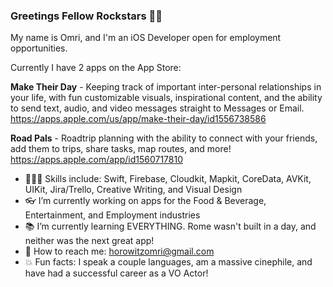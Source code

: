 ### Greetings Fellow Rockstars 🤟🏼

My name is Omri, and I'm an iOS Developer open for employment opportunities.

Currently I have 2 apps on the App Store:

**Make Their Day** - Keeping track of important inter-personal relationships in your life, with fun customizable visuals, inspirational content, and the ability to send text, audio, and video messages straight to Messages or Email. 
https://apps.apple.com/us/app/make-their-day/id1556738586

**Road Pals** - Roadtrip planning with the ability to connect with your friends, add them to trips, share tasks, map routes, and more!
https://apps.apple.com/app/id1560717810

- 👨🏼‍💻 Skills include: Swift, Firebase, Cloudkit, Mapkit, CoreData, AVKit, UIKit, Jira/Trello, Creative Writing, and Visual Design
- 👓 I’m currently working on apps for the Food & Beverage, Entertainment, and Employment industries 
- 📚 I’m currently learning EVERYTHING. Rome wasn't built in a day, and neither was the next great app! 
- 📩 How to reach me: horowitzomri@gmail.com
- 💥 Fun facts: I speak a couple languages, am a massive cinephile, and have had a successful career as a VO Actor! 
